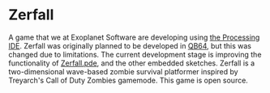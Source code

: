 # Zerfall
A game that we at Exoplanet Software are developing using [the Processing IDE](http://processing.org).
Zerfall was originally planned to be developed in [QB64](http://qb64.net), but this was changed due to limitations. The current development stage is improving the functionality of [Zerfall.pde](https://github.com/Zerfall/Zerfall.pde), and the other embedded sketches.
Zerfall is a two-dimensional wave-based zombie survival platformer inspired by Treyarch's Call of Duty Zombies gamemode. This game is open source.
